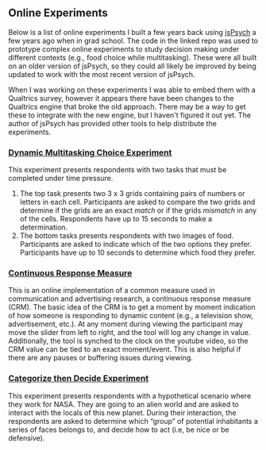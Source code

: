 Online Experiments
------------------

Below is a list of online experiments I built a few years back using
[jsPsych](https://www.jspsych.org/) a few years ago when in grad school.
The code in the linked repo was used to prototype complex online
experiments to study decision making under different contexts (e.g.,
food choice while multitasking). These were all built on an older
version of jsPsych, so they could all likely be improved by being
updated to work with the most recent version of jsPsych.

When I was working on these experiments I was able to embed them with a
Qualtrics survey, however it appears there have been changes to the
Qualtrics engine that broke the old approach. There may be a way to get
these to integrate with the new engine, but I haven't figured it out
yet. The author of jsPsych has provided other tools to help distribute
the experiments.

### [Dynamic Multitasking Choice Experiment](https://codykcooper.github.io/Dynamic-Multitasking/)

This experiment presents respondents with two tasks that must be
completed under time pressure.

1.  The top task presents two 3 x 3 grids containing pairs of numbers or
    letters in each cell. Participants are asked to compare the two
    grids and determine if the grids are an exact *match* or if the
    grids *mismatch* in any of the cells. Respondents have up to 15
    seconds to make a determination.
2.  The bottom tasks presents respondents with two images of food.
    Participants are asked to indicate which of the two options they
    prefer. Participants have up to 10 seconds to determine which food
    they prefer.

### [Continuous Response Measure](https://codykcooper.github.io/Continuous-Response-Measure/)

This is an online implementation of a common measure used in
communication and advertising research, a continuous response measure
(CRM). The basic idea of the CRM is to get a moment by moment indication
of how someone is responding to dynamic content (e.g., a television
show, advertisement, etc.). At any moment during viewing the participant
may move the slider from left to right, and the tool will log any change
in value. Additionally, the tool is synched to the clock on the youtube
video, so the CRM value can be tied to an exact moment/event. This is
also helpful if there are any pauses or buffering issues during viewing.

### [Categorize then Decide Experiment](https://codykcooper.github.io/Categorize-then-Decide/)

This experiment presents respondents with a hypothetical scenario where
they work for NASA. They are going to an alien world and are asked to
interact with the locals of this new planet. During their interaction,
the respondents are asked to determine which “group” of potential
inhabitants a series of faces belongs to, and decide how to act (i.e, be
nice or be defensive).
